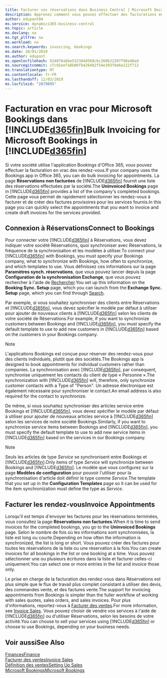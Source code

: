 ```yaml
---
title: Facturer vos réservations dans Business Central | Microsoft Docs
description: Apprenez comment vous pouvez effectuer des facturations en vrac à partir de Microsoft Bookings dans Business Central.
author: edupont04
ms.service: dynamics365-business-central
ms.topic: article
ms.devlang: na
ms.tgt_pltfrm: na
ms.workload: na
ms.search.keywords: invoicing, bookings
ms.date: 10/01/2019
ms.author: edupont
ms.openlocfilehash: 924876abbe532384d568c6c260b22397f98a40ad
ms.sourcegitcommit: cfc92eefa8b06fb426482f54e393f0e6e222f712
ms.translationtype: HT
ms.contentlocale: fr-FR
ms.lasthandoff: 12/03/2019
ms.locfileid: "2879895"
---
```

# <a name="bulk-invoicing-for-microsoft-bookings-in-included365finincludesd365fin_mdmd"></a><span data-ttu-id="cf3f4-103">Facturation en vrac pour Microsoft Bookings dans [!INCLUDE[d365fin](includes/d365fin_md.md)]</span><span class="sxs-lookup"><span data-stu-id="cf3f4-103">Bulk Invoicing for Microsoft Bookings in [!INCLUDE[d365fin](includes/d365fin_md.md)]</span></span>
<span data-ttu-id="cf3f4-104">Si votre société utilise l'application Bookings d'Office 365, vous pouvez effectuer la facturation en vrac des rendez-vous.</span><span class="sxs-lookup"><span data-stu-id="cf3f4-104">If your company uses the Bookings app in Office 365, you can do bulk invoicing for appointments.</span></span> <span data-ttu-id="cf3f4-105">La page **Réservations non facturées** de [!INCLUDE[d365fin](includes/d365fin_md.md)] fournit une liste des réservations effectuées par la société.</span><span class="sxs-lookup"><span data-stu-id="cf3f4-105">The **Uninvoiced Bookings** page in [!INCLUDE[d365fin](includes/d365fin_md.md)] provides a list of the company's completed bookings.</span></span> <span data-ttu-id="cf3f4-106">Cette page vous permet de rapidement sélectionner les rendez-vous à facturer et de créer des factures provisoires pour les services fournis.</span><span class="sxs-lookup"><span data-stu-id="cf3f4-106">In this page you can quickly select the appointments that you want to invoice and create draft invoices for the services provided.</span></span>  

## <a name="connect-to-bookings"></a><span data-ttu-id="cf3f4-107">Connexion à Réservations</span><span class="sxs-lookup"><span data-stu-id="cf3f4-107">Connect to Bookings</span></span>
<span data-ttu-id="cf3f4-108">Pour connecter votre [!INCLUDE[d365fin](includes/d365fin_md.md)] à Réservations, vous devez indiquer votre société Réservations, quoi synchroniser avec Réservations, la fréquence de la synchronisation et les modèles à utiliser.</span><span class="sxs-lookup"><span data-stu-id="cf3f4-108">To connect your [!INCLUDE[d365fin](includes/d365fin_md.md)] with Bookings, you must specify your Bookings company, what to synchronize with Bookings, how often to synchronize, and which templates to use.</span></span> <span data-ttu-id="cf3f4-109">Vous définissez ces informations sur la page **Paramètres synch. réservations**, que vous pouvez lancer depuis la page **Configuration de la synchronisation Exchange**, que vous pouvez rechercher à l'aide de [Rechercher](ui-search.md).</span><span class="sxs-lookup"><span data-stu-id="cf3f4-109">You set up this information on the **Booking Sync. Setup** page, which you can launch from the **Exchange Sync. Setup** page, which you can find through [Search](ui-search.md).</span></span>  

<span data-ttu-id="cf3f4-110">Par exemple, si vous souhaitez synchroniser des clients entre Réservations et [!INCLUDE[d365fin](includes/d365fin_md.md)], vous devez spécifier le modèle par défaut à utiliser pour ajouter de nouveaux clients à [!INCLUDE[d365fin](includes/d365fin_md.md)] selon les clients de votre société de Réservations.</span><span class="sxs-lookup"><span data-stu-id="cf3f4-110">For example, if you want to synchronize customers between Bookings and [!INCLUDE[d365fin](includes/d365fin_md.md)], you must specify the default template to use to add new customers in [!INCLUDE[d365fin](includes/d365fin_md.md)] based on the customers in your Bookings company.</span></span>  

> [!NOTE]
> <span data-ttu-id="cf3f4-111">L'applications Bookings est conçue pour réserver des rendez-vous pour des clients individuels, plutôt que des sociétés.</span><span class="sxs-lookup"><span data-stu-id="cf3f4-111">The Bookings app is designed to book appointments for individual customers rather than companies.</span></span> <span data-ttu-id="cf3f4-112">La synchronisation avec [!INCLUDE[d365fin](includes/d365fin_md.md)], par conséquent, synchronise uniquement les contacts du client de type « Personne ».</span><span class="sxs-lookup"><span data-stu-id="cf3f4-112">The synchronization with [!INCLUDE[d365fin](includes/d365fin_md.md)] will, therefore, only synchronize customer contacts with a Type of "Person".</span></span> <span data-ttu-id="cf3f4-113">Un adresse électronique est également nécessaire pour synchroniser le contact.</span><span class="sxs-lookup"><span data-stu-id="cf3f4-113">An email address is also required for the contact to synchronize.</span></span>  

<span data-ttu-id="cf3f4-114">De même, si vous souhaitez synchroniser des articles service entre Bookings et [!INCLUDE[d365fin](includes/d365fin_md.md)], vous devez spécifier le modèle par défaut à utiliser pour ajouter de nouveaux articles service à [!INCLUDE[d365fin](includes/d365fin_md.md)] selon les services de notre société Bookings.</span><span class="sxs-lookup"><span data-stu-id="cf3f4-114">Similarly, if you want to synchronize service items between Bookings and [!INCLUDE[d365fin](includes/d365fin_md.md)], you must specify the default template to use to add new service items in [!INCLUDE[d365fin](includes/d365fin_md.md)] based on the services in our Bookings company.</span></span>  

> [!NOTE]
> <span data-ttu-id="cf3f4-115">Seuls les articles de type *Service* se synchronisent entre Bookings et [!INCLUDE[d365fin](includes/d365fin_md.md)].</span><span class="sxs-lookup"><span data-stu-id="cf3f4-115">Only items of type *Service* will synchronize between Bookings and [!INCLUDE[d365fin](includes/d365fin_md.md)].</span></span> <span data-ttu-id="cf3f4-116">Le modèle que vous configurez sur la page **Modèles de configuration** pour pouvoir l'utiliser pour la synchronisation d'article doit définir le type comme *Service*.</span><span class="sxs-lookup"><span data-stu-id="cf3f4-116">The template that you set up in the **Configuration Templates** page so it can be used for the item synchronization must define the type as *Service*.</span></span>

## <a name="invoice-appointments"></a><span data-ttu-id="cf3f4-117">Facturer les rendez-vous</span><span class="sxs-lookup"><span data-stu-id="cf3f4-117">Invoice Appointments</span></span>
<span data-ttu-id="cf3f4-118">Lorsqu'il est temps d'envoyer les factures pour les réservations terminées, vous consultez la page **Réservations non facturées**.</span><span class="sxs-lookup"><span data-stu-id="cf3f4-118">When it is time to send invoices for the completed bookings, you go to the **Uninvoiced Bookings** page.</span></span> <span data-ttu-id="cf3f4-119">Selon le nombre de fois où les informations sont synchronisées, la liste est long ou courte.</span><span class="sxs-lookup"><span data-stu-id="cf3f4-119">Depending on how often the information is synchronized, the list is long or short.</span></span> <span data-ttu-id="cf3f4-120">Vous pouvez créer des factures pour toutes les réservations de la liste ou une réservation à la fois.</span><span class="sxs-lookup"><span data-stu-id="cf3f4-120">You can create invoices for all bookings in the list or one booking at a time.</span></span> <span data-ttu-id="cf3f4-121">Vous pouvez sélectionner une ou plusieurs écritures dans la liste et facturer celles-ci uniquement.</span><span class="sxs-lookup"><span data-stu-id="cf3f4-121">You can select one or more entries in the list and invoice those only.</span></span>  

<span data-ttu-id="cf3f4-122">Le prise en charge de la facturation des rendez-vous dans Réservations est plus simple que le flux de travail plus complet consistant à utiliser des devis, des commandes vente, et des factures vente.</span><span class="sxs-lookup"><span data-stu-id="cf3f4-122">The support for invoicing appointments from Bookings is simpler than the fuller workflow of working with sales quotes, sales orders, and sales invoices.</span></span> <span data-ttu-id="cf3f4-123">Pour plus d'informations, reportez-vous à [Facturer des ventes](sales-how-invoice-sales.md).</span><span class="sxs-lookup"><span data-stu-id="cf3f4-123">For more information, see [Invoice Sales](sales-how-invoice-sales.md).</span></span> <span data-ttu-id="cf3f4-124">Vous pouvez choisir de vendre vos services à l'aide de [!INCLUDE[d365fin](includes/d365fin_md.md)] ou d'utiliser Réservations, selon les besoins de votre activité.</span><span class="sxs-lookup"><span data-stu-id="cf3f4-124">You can choose to sell your services using [!INCLUDE[d365fin](includes/d365fin_md.md)] or choose to use Bookings, depending on your business needs.</span></span>  

## <a name="see-also"></a><span data-ttu-id="cf3f4-125">Voir aussi</span><span class="sxs-lookup"><span data-stu-id="cf3f4-125">See Also</span></span>
[<span data-ttu-id="cf3f4-126">Finances</span><span class="sxs-lookup"><span data-stu-id="cf3f4-126">Finance</span></span>](finance.md)  
[<span data-ttu-id="cf3f4-127">Facturer des ventes</span><span class="sxs-lookup"><span data-stu-id="cf3f4-127">Invoice Sales</span></span>](sales-how-invoice-sales.md)  
[<span data-ttu-id="cf3f4-128">Définition des ventes</span><span class="sxs-lookup"><span data-stu-id="cf3f4-128">Setting Up Sales</span></span>](sales-setup-sales.md)  
[<span data-ttu-id="cf3f4-129">Microsoft Bookings</span><span class="sxs-lookup"><span data-stu-id="cf3f4-129">Microsoft Bookings</span></span>](https://products.office.com/business/scheduling-and-booking-app)  
